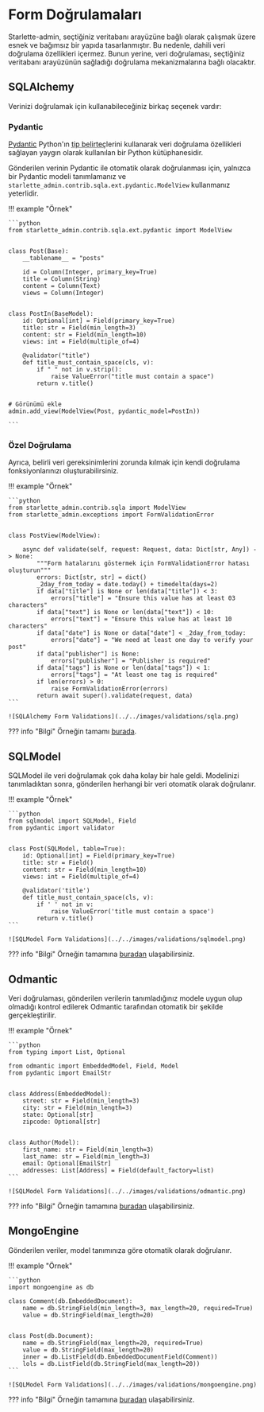 # Form Doğrulamaları

Starlette-admin, seçtiğiniz veritabanı arayüzüne bağlı olarak çalışmak üzere esnek ve bağımsız bir yapıda tasarlanmıştır.
Bu nedenle, dahili veri doğrulama özellikleri içermez. Bunun yerine, veri doğrulaması, seçtiğiniz veritabanı arayüzünün sağladığı doğrulama mekanizmalarına bağlı olacaktır.

## SQLAlchemy

Verinizi doğrulamak için kullanabileceğiniz birkaç seçenek vardır:

### Pydantic

[Pydantic](https://github.com/pydantic/pydantic) Python'ın <abbr title="type hint">tip belirteç</abbr>lerini kullanarak veri doğrulama özellikleri sağlayan yaygın olarak kullanılan bir Python kütüphanesidir.

Gönderilen verinin Pydantic ile otomatik olarak doğrulanması için, yalnızca bir Pydantic modeli tanımlamanız ve `starlette_admin.contrib.sqla.ext.pydantic.ModelView` kullanmanız yeterlidir.

!!! example "Örnek"

    ```python
    from starlette_admin.contrib.sqla.ext.pydantic import ModelView


    class Post(Base):
        __tablename__ = "posts"

        id = Column(Integer, primary_key=True)
        title = Column(String)
        content = Column(Text)
        views = Column(Integer)


    class PostIn(BaseModel):
        id: Optional[int] = Field(primary_key=True)
        title: str = Field(min_length=3)
        content: str = Field(min_length=10)
        views: int = Field(multiple_of=4)

        @validator("title")
        def title_must_contain_space(cls, v):
            if " " not in v.strip():
                raise ValueError("title must contain a space")
            return v.title()


    # Görünümü ekle
    admin.add_view(ModelView(Post, pydantic_model=PostIn))

    ```

### Özel Doğrulama

Ayrıca, belirli veri gereksinimlerini zorunda kılmak için kendi doğrulama fonksiyonlarınızı oluşturabilirsiniz.

!!! example "Örnek"

    ```python
    from starlette_admin.contrib.sqla import ModelView
    from starlette_admin.exceptions import FormValidationError


    class PostView(ModelView):

        async def validate(self, request: Request, data: Dict[str, Any]) -> None:
            """Form hatalarını göstermek için FormValidationError hatası oluşturun"""
            errors: Dict[str, str] = dict()
            _2day_from_today = date.today() + timedelta(days=2)
            if data["title"] is None or len(data["title"]) < 3:
                errors["title"] = "Ensure this value has at least 03 characters"
            if data["text"] is None or len(data["text"]) < 10:
                errors["text"] = "Ensure this value has at least 10 characters"
            if data["date"] is None or data["date"] < _2day_from_today:
                errors["date"] = "We need at least one day to verify your post"
            if data["publisher"] is None:
                errors["publisher"] = "Publisher is required"
            if data["tags"] is None or len(data["tags"]) < 1:
                errors["tags"] = "At least one tag is required"
            if len(errors) > 0:
                raise FormValidationError(errors)
            return await super().validate(request, data)
    ```

    ![SQLAlchemy Form Validations](../../images/validations/sqla.png)

??? info "Bilgi"
    Örneğin tamamı [burada]((https://github.com/jowilf/starlette-admin/tree/main/examples/sqla)).

## SQLModel

SQLModel ile veri doğrulamak çok daha kolay bir hale geldi. Modelinizi tanımladıktan sonra, gönderilen herhangi bir veri otomatik olarak doğrulanır.

!!! example "Örnek"

    ```python
    from sqlmodel import SQLModel, Field
    from pydantic import validator


    class Post(SQLModel, table=True):
        id: Optional[int] = Field(primary_key=True)
        title: str = Field()
        content: str = Field(min_length=10)
        views: int = Field(multiple_of=4)

        @validator('title')
        def title_must_contain_space(cls, v):
            if ' ' not in v:
                raise ValueError('title must contain a space')
            return v.title()
    ```

    ![SQLModel Form Validations](../../images/validations/sqlmodel.png)

??? info "Bilgi"
    Örneğin tamamına [buradan]((htthttps://github.com/jowilf/starlette-admin/tree/main/examples/sqlmodel)) ulaşabilirsiniz.

## Odmantic

Veri doğrulaması, gönderilen verilerin tanımladığınız modele uygun olup olmadığı kontrol edilerek Odmantic tarafından otomatik bir şekilde gerçekleştirilir.

!!! example "Örnek"

    ```python
    from typing import List, Optional

    from odmantic import EmbeddedModel, Field, Model
    from pydantic import EmailStr


    class Address(EmbeddedModel):
        street: str = Field(min_length=3)
        city: str = Field(min_length=3)
        state: Optional[str]
        zipcode: Optional[str]


    class Author(Model):
        first_name: str = Field(min_length=3)
        last_name: str = Field(min_length=3)
        email: Optional[EmailStr]
        addresses: List[Address] = Field(default_factory=list)
    ```

    ![SQLModel Form Validations](../../images/validations/odmantic.png)


??? info "Bilgi"
    Örneğin tamamına [buradan](https://github.com/jowilf/starlette-admin/tree/main/examples/odmantic) ulaşabilirsiniz.

## MongoEngine

Gönderilen veriler, model tanımınıza göre otomatik olarak doğrulanır.

!!! example "Örnek"

    ```python
    import mongoengine as db

    class Comment(db.EmbeddedDocument):
        name = db.StringField(min_length=3, max_length=20, required=True)
        value = db.StringField(max_length=20)


    class Post(db.Document):
        name = db.StringField(max_length=20, required=True)
        value = db.StringField(max_length=20)
        inner = db.ListField(db.EmbeddedDocumentField(Comment))
        lols = db.ListField(db.StringField(max_length=20))
    ```

    ![SQLModel Form Validations](../../images/validations/mongoengine.png)

??? info "Bilgi"
    Örneğin tamamına [buradan](https://github.com/jowilf/starlette-admin/tree/main/examples/mongoengine) ulaşabilirsiniz.

